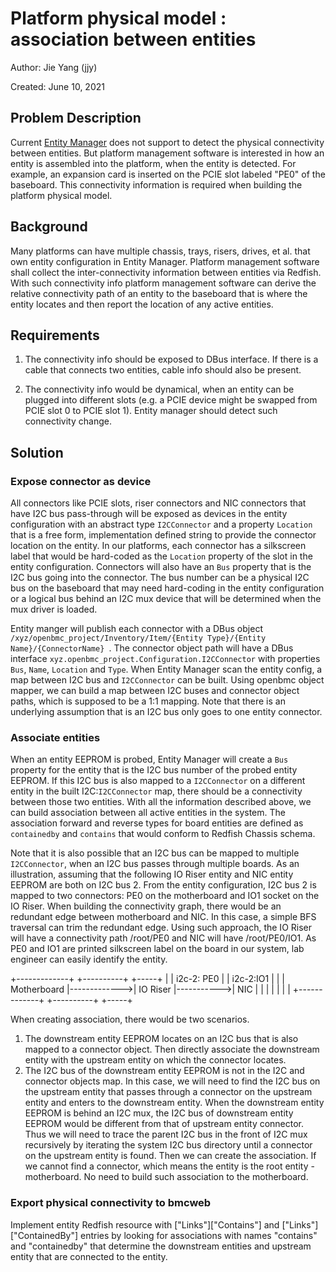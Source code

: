 # Platform physical model : association between entities

Author: Jie Yang (jjy)

Created: June 10, 2021

## Problem Description

Current [Entity Manager](https://github.com/openbmc/entity-manager) does not
support to detect the physical connectivity between entities. But platform
management software is interested in how an entity is assembled into the
platform, when the entity is detected. For example, an expansion card is
inserted on the PCIE slot labeled "PE0" of the baseboard. This connectivity
information is required when building the platform physical model.

## Background

Many platforms can have multiple chassis, trays, risers, drives, et al. that own
entity configuration in Entity Manager. Platform management software shall
collect the inter-connectivity information between entities via Redfish. With
such connectivity info platform management software can derive the relative
connectivity path of an entity to the baseboard that is where the entity locates
and then report the location of any active entities.

## Requirements
1. The connectivity info should be exposed to DBus interface. If there is a
cable that connects two entities, cable info should also be present.

2. The connectivity info would be dynamical, when an entity can be plugged into
different slots (e.g. a PCIE device might be swapped from PCIE slot 0 to PCIE
slot 1). Entity manager should detect such connectivity change.

## Solution

### Expose connector as device

All connectors like PCIE slots, riser connectors and NIC connectors that have
I2C bus pass-through will be exposed as devices in the entity configuration with
an abstract type `I2CConnector` and a property `Location` that is a free form,
implementation defined string to provide the connector location on the entity.
In our platforms, each connector has a silkscreen label that would be hard-coded
as the `Location` property of the slot in the entity configuration. Connectors
will also have an `Bus` property that is the I2C bus going into the connector.
The bus number can be a physical I2C bus on the baseboard that may need
hard-coding in the entity configuration or a logical bus behind an I2C mux
device that will be determined when the mux driver is loaded.

Entity manger will publish each connector with a DBus object
`/xyz/openbmc_project/Inventory/Item/{Entity Type}/{Entity Name}/{ConnectorName}
`. The connector object path will have a DBus interface
`xyz.openbmc_project.Configuration.I2CConnector` with properties
`Bus`, `Name`, `Location` and `Type`. When Entity Manager scan the entity
config, a map between I2C bus and `I2CConnector` can be built.
Using openbmc object mapper, we can build
a map between I2C buses and connector object paths, which is supposed to be a
1:1 mapping. Note that there is an underlying assumption that is an I2C bus only
goes to one entity connector.

### Associate entities

When an entity EEPROM is probed, Entity Manager will create a `Bus` property for
the entity that is the I2C bus number of the probed entity EEPROM. If this I2C
bus is also mapped to a `I2CConnector` on a different entity in the built
I2C:`I2CConnector` map, there should be a connectivity between those two
entities. With all the information described above, we can build association
between all active entities in the system. The association forward and reverse
types for board entities are defined as `containedby` and `contains` that would
conform to Redfish Chassis schema.

Note that it is also possible that an I2C bus can be mapped to multiple
`I2CConnector`, when an I2C bus passes through multiple boards. As an
illustration, assuming that the following IO Riser entity and NIC entity EEPROM
are both on I2C bus 2. From the entity configuration, I2C bus 2 is mapped to two
connectors: PE0 on the motherboard and IO1 socket on the IO Riser. When building
the connectivity graph, there would be an redundant edge between motherboard and
NIC.  In this case, a simple BFS traversal can trim the redundant edge. Using
such approach, the IO Riser will have a connectivity path /root/PE0 and NIC will
have /root/PE0/IO1. As PE0 and IO1 are printed silkscreen label on the board in
our system, lab engineer can easily identify the entity.

+-------------+              +----------+            +-----+
|             |  i2c-2: PE0  |          |  i2c-2:IO1 |     |
| Motherboard |------------->| IO Riser |----------->| NIC |
|             |              |          |            |     |
+-------------+              +----------+            +-----+

When creating association, there would be two scenarios.
1. The downstream entity EEPROM locates on an I2C bus that is also mapped to a
connector object. Then directly associate the downstream entity with the
upstream entity on which the connector locates.
2. The I2C bus of the downstream entity EEPROM is not in the I2C and connector
objects map. In this case, we will need to find the I2C bus on the upstream
entity that passes through a connector on the upstream entity and enters to the
downstream entity. When the downstream entity EEPROM is behind an I2C mux, the
I2C bus of downstream entity EEPROM would be different from that of upstream
entity connector. Thus we will need to trace the parent I2C bus in the front of
I2C mux recursively by iterating the system I2C bus directory until a connector
on the upstream entity is found. Then we can create the association. If we
cannot find a connector, which means the entity is the root entity -
motherboard. No need to build such association to the motherboard.

### Export physical connectivity to bmcweb

Implement entity Redfish resource with ["Links"]["Contains"] and
["Links"]["ContainedBy"] entries by looking for associations with names
"contains" and "containedby" that determine the downstream entities and upstream
entity that are connected to the entity.

